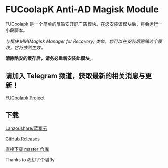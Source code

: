 # FUCoolapK Anti-AD Magisk Module
FUCoolapk 是一个简单的反酷安开屏广告模块。在您安装该模块后，将会运行一小段脚本。

*与模块 MM(Magisk Manager for Recovery) 类似，您可以在安装后删除这个模块，它将依然生效。*

**清除酷安的缓存后，请务必重新安装此模块。**

## 请加入 Telegram 频道，获取最新的相关消息与更新！

[FUCoolapk Project](https://t.me/fucoolapk)


## 下载

[Lanzoushare/蓝奏云](http://t.cn/ESovBa3)

[GitHub Releases](https://github.com/Flyfish233/FUCoolapK/releases)

[直接下载 master 仓库](https://github.com/Flyfish233/FUCoolapK/archive/master.zip)

Thanks to @幻了个城fly
